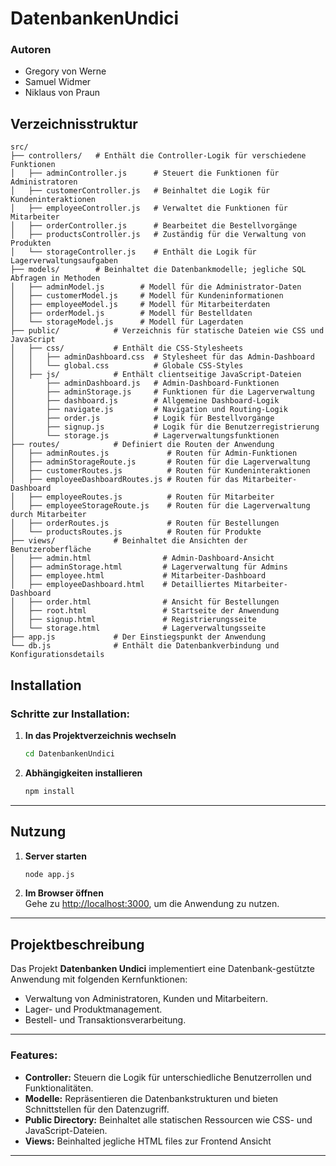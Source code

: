 # **DatenbankenUndici**

### **Autoren**
- Gregory von Werne
- Samuel Widmer
- Niklaus von Praun


## **Verzeichnisstruktur**
```
src/               
├── controllers/   # Enthält die Controller-Logik für verschiedene Funktionen
│   ├── adminController.js      # Steuert die Funktionen für Administratoren
│   ├── customerController.js   # Beinhaltet die Logik für Kundeninteraktionen
│   ├── employeeController.js   # Verwaltet die Funktionen für Mitarbeiter
│   ├── orderController.js      # Bearbeitet die Bestellvorgänge
│   ├── productsController.js   # Zuständig für die Verwaltung von Produkten
│   └── storageController.js    # Enthält die Logik für Lagerverwaltungsaufgaben
├── models/        # Beinhaltet die Datenbankmodelle; jegliche SQL Abfragen in Methoden
│   ├── adminModel.js        # Modell für die Administrator-Daten
│   ├── customerModel.js     # Modell für Kundeninformationen
│   ├── employeeModel.js     # Modell für Mitarbeiterdaten
│   ├── orderModel.js        # Modell für Bestelldaten
│   └── storageModel.js      # Modell für Lagerdaten
├── public/            # Verzeichnis für statische Dateien wie CSS und JavaScript
│   ├── css/           # Enthält die CSS-Stylesheets
│   │   ├── adminDashboard.css  # Stylesheet für das Admin-Dashboard
│   │   └── global.css          # Globale CSS-Styles
│   ├── js/            # Enthält clientseitige JavaScript-Dateien
│       ├── adminDashboard.js   # Admin-Dashboard-Funktionen
│       ├── adminStorage.js     # Funktionen für die Lagerverwaltung
│       ├── dashboard.js        # Allgemeine Dashboard-Logik
│       ├── navigate.js         # Navigation und Routing-Logik
│       ├── order.js            # Logik für Bestellvorgänge
│       ├── signup.js           # Logik für die Benutzerregistrierung
│       └── storage.js          # Lagerverwaltungsfunktionen
├── routes/            # Definiert die Routen der Anwendung
│   ├── adminRoutes.js             # Routen für Admin-Funktionen
│   ├── adminStorageRoute.js       # Routen für die Lagerverwaltung
│   ├── customerRoutes.js          # Routen für Kundeninteraktionen
│   ├── employeeDashboardRoutes.js # Routen für das Mitarbeiter-Dashboard
│   ├── employeeRoutes.js          # Routen für Mitarbeiter
│   ├── employeeStorageRoute.js    # Routen für die Lagerverwaltung durch Mitarbeiter
│   ├── orderRoutes.js             # Routen für Bestellungen
│   └── productsRoutes.js          # Routen für Produkte
├── views/             # Beinhaltet die Ansichten der Benutzeroberfläche
│   ├── admin.html                # Admin-Dashboard-Ansicht
│   ├── adminStorage.html         # Lagerverwaltung für Admins
│   ├── employee.html             # Mitarbeiter-Dashboard
│   ├── employeeDashboard.html    # Detailliertes Mitarbeiter-Dashboard
│   ├── order.html                # Ansicht für Bestellungen
│   ├── root.html                 # Startseite der Anwendung
│   ├── signup.html               # Registrierungsseite
│   └── storage.html              # Lagerverwaltungsseite
├── app.js             # Der Einstiegspunkt der Anwendung
└── db.js              # Enthält die Datenbankverbindung und Konfigurationsdetails

```


## **Installation**

### **Schritte zur Installation:**

1. **In das Projektverzeichnis wechseln**  
   ```bash
   cd DatenbankenUndici
   ```

2. **Abhängigkeiten installieren**
   ```bash
   npm install
   ```

---

## **Nutzung**

1. **Server starten**
   ```bash
   node app.js
   ```

2. **Im Browser öffnen**  
   Gehe zu [http://localhost:3000](http://localhost:3000), um die Anwendung zu nutzen.

---

## **Projektbeschreibung**

Das Projekt **Datenbanken Undici** implementiert eine Datenbank-gestützte Anwendung mit folgenden Kernfunktionen:

- Verwaltung von Administratoren, Kunden und Mitarbeitern.
- Lager- und Produktmanagement.
- Bestell- und Transaktionsverarbeitung.

---

### **Features:**
- **Controller:** Steuern die Logik für unterschiedliche Benutzerrollen und Funktionalitäten.
- **Modelle:** Repräsentieren die Datenbankstrukturen und bieten Schnittstellen für den Datenzugriff.
- **Public Directory:** Beinhaltet alle statischen Ressourcen wie CSS- und JavaScript-Dateien.
- **Views:** Beinhalted jegliche HTML files zur Frontend Ansicht

---
